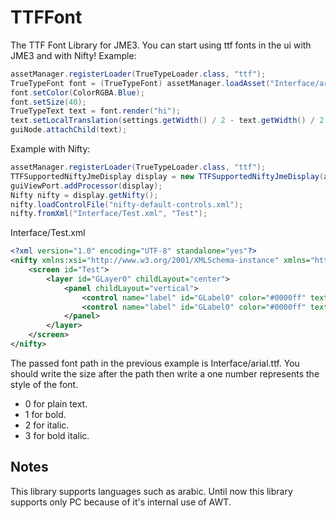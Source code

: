 # TTFFont
The TTF Font Library for JME3.
You can start using ttf fonts in the ui with JME3 and with Nifty!
Example:
```java
assetManager.registerLoader(TrueTypeLoader.class, "ttf");
TrueTypeFont font = (TrueTypeFont) assetManager.loadAsset("Interface/arial.ttf");
font.setColor(ColorRGBA.Blue);
font.setSize(40);
TrueTypeText text = font.render("hi");
text.setLocalTranslation(settings.getWidth() / 2 - text.getWidth() / 2, settings.getHeight() / 2 - text.getHeight() / 2, 0);
guiNode.attachChild(text);
```
Example with Nifty:
```java
assetManager.registerLoader(TrueTypeLoader.class, "ttf");
TTFSupportedNiftyJmeDisplay display = new TTFSupportedNiftyJmeDisplay(assetManager, inputManager, audioRenderer, viewPort);
guiViewPort.addProcessor(display);
Nifty nifty = display.getNifty();
nifty.loadControlFile("nifty-default-controls.xml");
nifty.fromXml("Interface/Test.xml", "Test");
```
Interface/Test.xml
```xml
<?xml version="1.0" encoding="UTF-8" standalone="yes"?>
<nifty xmlns:xsi="http://www.w3.org/2001/XMLSchema-instance" xmlns="http://nifty-gui.lessvoid.com/nifty-gui" xsi:schemaLocation="https://raw.githubusercontent.com/void256/nifty-gui/1.4/nifty-core/src/main/resources/nifty.xsd https://raw.githubusercontent.com/void256/nifty-gui/1.4/nifty-core/src/main/resources/nifty.xsd">
    <screen id="Test">
        <layer id="GLayer0" childLayout="center">
            <panel childLayout="vertical">
                <control name="label" id="GLabel0" color="#0000ff" text="hello" font="Interface/arial.ttf501"/>
                <control name="label" id="GLabel0" color="#0000ff" text="مرحبا" font="Interface/arial.ttf501"/>
            </panel>
        </layer>
    </screen>
</nifty>
```
The passed font path in the previous example is Interface/arial.ttf. You should write the size after the path then write a one number represents the style of the font.
* 0 for plain text.
* 1 for bold.
* 2 for italic.
* 3 for bold italic.
## Notes
This library supports languages such as arabic.
Until now this library supports only PC because of it's internal use of AWT.

